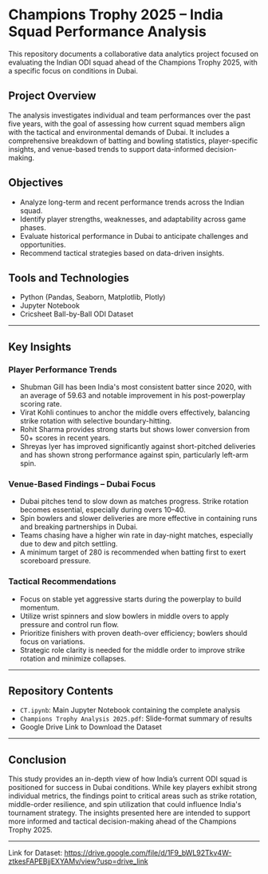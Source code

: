 
# Champions Trophy 2025 – India Squad Performance Analysis

This repository documents a collaborative data analytics project focused on evaluating the Indian ODI squad ahead of the Champions Trophy 2025, with a specific focus on conditions in Dubai.

## Project Overview

The analysis investigates individual and team performances over the past five years, with the goal of assessing how current squad members align with the tactical and environmental demands of Dubai. It includes a comprehensive breakdown of batting and bowling statistics, player-specific insights, and venue-based trends to support data-informed decision-making.

## Objectives

- Analyze long-term and recent performance trends across the Indian squad.
- Identify player strengths, weaknesses, and adaptability across game phases.
- Evaluate historical performance in Dubai to anticipate challenges and opportunities.
- Recommend tactical strategies based on data-driven insights.

## Tools and Technologies

- Python (Pandas, Seaborn, Matplotlib, Plotly)
- Jupyter Notebook
- Cricsheet Ball-by-Ball ODI Dataset

---

## Key Insights

### Player Performance Trends

- Shubman Gill has been India's most consistent batter since 2020, with an average of 59.63 and notable improvement in his post-powerplay scoring rate.
- Virat Kohli continues to anchor the middle overs effectively, balancing strike rotation with selective boundary-hitting.
- Rohit Sharma provides strong starts but shows lower conversion from 50+ scores in recent years.
- Shreyas Iyer has improved significantly against short-pitched deliveries and has shown strong performance against spin, particularly left-arm spin.

### Venue-Based Findings – Dubai Focus

- Dubai pitches tend to slow down as matches progress. Strike rotation becomes essential, especially during overs 10–40.
- Spin bowlers and slower deliveries are more effective in containing runs and breaking partnerships in Dubai.
- Teams chasing have a higher win rate in day-night matches, especially due to dew and pitch settling.
- A minimum target of 280 is recommended when batting first to exert scoreboard pressure.

### Tactical Recommendations

- Focus on stable yet aggressive starts during the powerplay to build momentum.
- Utilize wrist spinners and slow bowlers in middle overs to apply pressure and control run flow.
- Prioritize finishers with proven death-over efficiency; bowlers should focus on variations.
- Strategic role clarity is needed for the middle order to improve strike rotation and minimize collapses.

---

## Repository Contents

- `CT.ipynb`: Main Jupyter Notebook containing the complete analysis
- `Champions Trophy Analysis 2025.pdf`: Slide-format summary of results
- Google Drive Link to Download the Dataset

---

## Conclusion

  This study provides an in-depth view of how India’s current ODI squad is positioned for success in Dubai conditions. While key players exhibit strong individual metrics, the findings point to critical areas such as strike rotation, middle-order resilience, and spin utilization that could influence India's tournament strategy. The insights presented here are intended to support more informed and tactical decision-making ahead of the Champions Trophy 2025.

---
Link for Dataset: https://drive.google.com/file/d/1F9_bWL92Tkv4W-ztkesFAPEBjjEXYAMv/view?usp=drive_link
